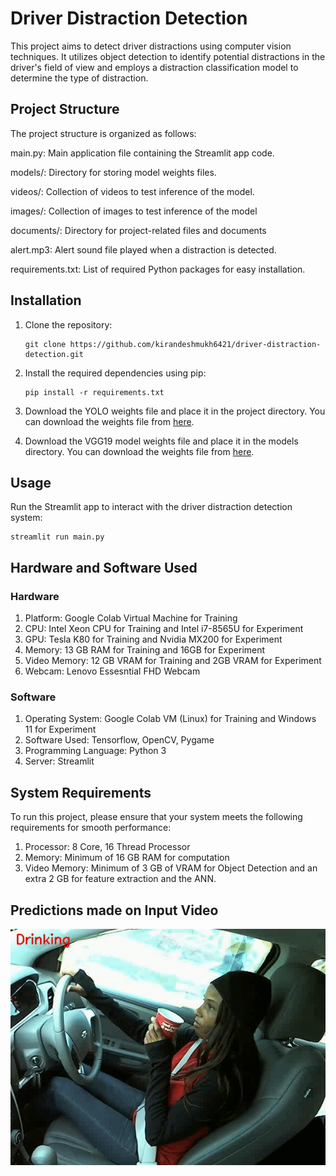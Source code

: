 # Driver Distraction Detection

This project aims to detect driver distractions using computer vision techniques. It utilizes object detection to identify potential distractions in the driver's field of view and employs a distraction classification model to determine the type of distraction.


## Project Structure
The project structure is organized as follows:

main.py: Main application file containing the Streamlit app code.

models/: Directory for storing model weights files.

videos/: Collection of videos to test inference of the model.

images/: Collection of images to test inference of the model

documents/: Directory for project-related files and documents

alert.mp3: Alert sound file played when a distraction is detected.

requirements.txt: List of required Python packages for easy installation.


## Installation

1. Clone the repository:

   ```shell
   git clone https://github.com/kirandeshmukh6421/driver-distraction-detection.git

2. Install the required dependencies using pip:
   
   ```shell
   pip install -r requirements.txt

3. Download the YOLO weights file and place it in the project directory. You can download the weights file from [here](https://drive.google.com/file/d/1FiM0xf7engfJIrbDJptG-GBRh5nlLKe7/view?usp=sharing).

4. Download the VGG19 model weights file and place it in the models directory. You can download the weights file from [here](https://drive.google.com/file/d/1TeYYVQOgMGzx9gZg-WknPoXt7YeDHpz0/view?usp=sharing).


## Usage
Run the Streamlit app to interact with the driver distraction detection system:

```shell
streamlit run main.py 
```
## Hardware and Software Used

### Hardware

1. Platform: Google Colab Virtual Machine for Training
2. CPU: Intel Xeon CPU for Training and Intel i7-8565U for Experiment
3. GPU: Tesla K80 for Training and Nvidia MX200 for Experiment
4. Memory: 13 GB RAM for Training and 16GB for Experiment
5. Video Memory: 12 GB VRAM for Training and 2GB VRAM for Experiment
6. Webcam: Lenovo Essesntial FHD Webcam

### Software

1. Operating System: Google Colab VM (Linux) for Training and Windows 11 for Experiment
2. Software Used: Tensorflow, OpenCV, Pygame
3. Programming Language: Python 3
4. Server: Streamlit

## System Requirements

To run this project, please ensure that your system meets the following requirements for smooth performance:

1. Processor: 8 Core, 16 Thread Processor
2. Memory: Minimum of 16 GB RAM for computation
3. Video Memory: Minimum of 3 GB of VRAM for Object Detection and an extra 2 GB for feature extraction and the ANN.

## Predictions made on Input Video
![Output](/images/ezgif-1-ef1e0147eb.gif)




